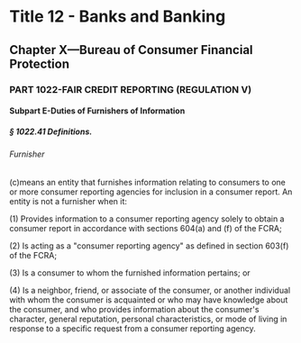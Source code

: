 
# Title 12 - Banks and Banking
## Chapter X—Bureau of Consumer Financial Protection
### PART 1022-FAIR CREDIT REPORTING (REGULATION V)
#### Subpart E-Duties of Furnishers of Information
##### § 1022.41 Definitions.
###### Furnisher

(c)means an entity that furnishes information relating to consumers to one or more consumer reporting agencies for inclusion in a consumer report. An entity is not a furnisher when it:

(1) Provides information to a consumer reporting agency solely to obtain a consumer report in accordance with sections 604(a) and (f) of the FCRA;

(2) Is acting as a "consumer reporting agency" as defined in section 603(f) of the FCRA;

(3) Is a consumer to whom the furnished information pertains; or

(4) Is a neighbor, friend, or associate of the consumer, or another individual with whom the consumer is acquainted or who may have knowledge about the consumer, and who provides information about the consumer's character, general reputation, personal characteristics, or mode of living in response to a specific request from a consumer reporting agency.
